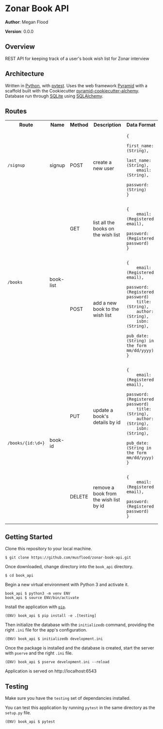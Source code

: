 # Zonar Book API

**Author**: Megan Flood

**Version**: 0.0.0

## Overview
REST API for keeping track of a user's book wish list for Zonar interview

## Architecture
Written in [Python](https://www.python.org/), with [pytest](https://docs.pytest.org/en/latest/). Uses the web framework [Pyramid](https://trypyramid.com/) with a scaffold built with the Cookiecutter [pyramid-cookiecutter-alchemy](https://github.com/Pylons/pyramid-cookiecutter-alchemy). Database run through [SQLite](https://sqlite.org/index.html) using [SQLAlchemy](http://www.sqlalchemy.org/).

## Routes

<table>
    <tr>
        <th>Route</th>
        <th>Name</th>
        <th>Method</th>
        <th>Description</th>
        <th>Data Format</th>
    </tr>
    <tr>
        <td><code>/signup</code></td>
        <td>signup</td>
        <td>POST</td>
        <td>create a new user</td>
        <td><pre>
<code>{
    first_name: (String),
    last_name: (String),
    email: (String),
    password: (String)
}</code></pre></td>
    </tr>
    <tr>
        <td rowspan="2"><code>/books</code></td>
        <td rowspan="2">book-list</td>
        <td>GET</td>
        <td>list all the books on the wish list</td>
        <td><pre>
<code>{
    email: (Registered email),
    password: (Registered password)
}</code></pre></td>
    </tr>
    <tr>
        <td>POST</td>
        <td>add a new book to the wish list</td>
        <td><pre>
<code>{
    email: (Registered email),
    password: (Registered password)
    title: (String),
    author: (String),
    isbn: (String),
    pub_date: (String) in the form mm/dd/yyyy)
}</code></pre></td>
    </tr>
    <tr>
        <td rowspan="2"><code>/books/{id:\d+}</code></td>
        <td rowspan="2">book-id</td>
        <td>PUT</td>
        <td>update a book's details by id</td>
        <td><pre>
<code>{
    email: (Registered email),
    password: (Registered password)
    title: (String),
    author: (String),
    isbn: (String),
    pub_date: (String in the form mm/dd/yyyy)
}</code></pre></td>
    </tr>
    <tr>
        <td>DELETE</td>
        <td>remove a book from the wish list by id</td>
        <td><pre>
<code>{
    email: (Registered email),
    password: (Registered password)
}</code></pre></td>
    </tr>

</table>

## Getting Started

Clone this repository to your local machine.
```
$ git clone https://github.com/musflood/zonar-book-api.git
```

Once downloaded, change directory into the `book_api` directory.
```
$ cd book_api
```

Begin a new virtual environment with Python 3 and activate it.
```
book_api $ python3 -m venv ENV
book_api $ source ENV/bin/activate
```

Install the application with [`pip`](https://pip.pypa.io/en/stable/installing/).
```
(ENV) book_api $ pip install -e .[testing]
```

Then initialize the database with the `initializedb` command, providing the right `.ini` file for the app's configuration.
```
(ENV) book_api $ initializedb development.ini
```

Once the package is installed and the database is created, start the server with `pserve` and the right `.ini` file.
```
(ENV) book_api $ pserve development.ini --reload
```

Application is served on http://localhost:6543

## Testing
Make sure you have the `testing` set of dependancies installed.

You can test this application by running `pytest` in the same directory as the `setup.py` file.
```
(ENV) book_api $ pytest
```
